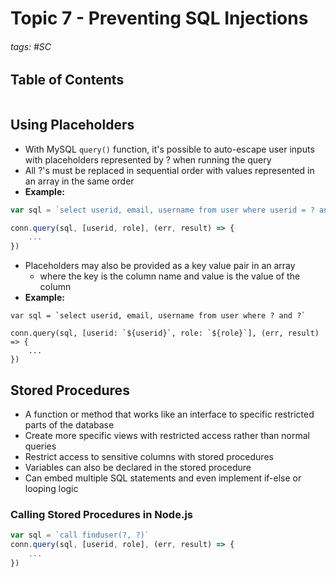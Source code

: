 # Topic 7 - Preventing SQL Injections

###### tags: #SC 

## Table of Contents 
```toc
```

## Using Placeholders
- With MySQL `query()` function, it's possible to auto-escape user inputs with placeholders represented by ? when running the query
- All ?'s must be replaced in sequential order with values represented in an array in the same order
- **Example:**
```js
var sql = `select userid, email, username from user where userid = ? and role = ?`

conn.query(sql, [userid, role], (err, result) => {
	...
})
```
- Placeholders may also be provided as a key value pair in an array
	- where the key is the column name and value is the value of the column
- **Example:**
```
var sql = `select userid, email, username from user where ? and ?`

conn.query(sql, [userid: `${userid}`, role: `${role}`], (err, result) => {
	...
})
```

## Stored Procedures
- A function or method that works like an interface to specific restricted parts of the database
- Create more specific views with restricted access rather than normal queries
- Restrict access to sensitive columns with stored procedures
- Variables can also be declared in the stored procedure
- Can embed multiple SQL statements and even implement if-else or looping logic

### Calling Stored Procedures in Node.js
```js
var sql = `call finduser(?, ?)`
conn.query(sql, [userid, role], (err, result) => {
	...
})
```

